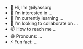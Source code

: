 - 👋 Hi, I’m @ilyassprg
- 👀 I’m interested in ...
- 🌱 I’m currently learning ...
- 💞️ I’m looking to collaborate on ...
- 📫 How to reach me ...
- 😄 Pronouns: ...
- ⚡ Fun fact: ...

<!---
ilyassprg/ilyassprg is a ✨ special ✨ repository because its `README.md` (this file) appears on your GitHub profile.
You can click the Preview link to take a look at your changes.
--->
